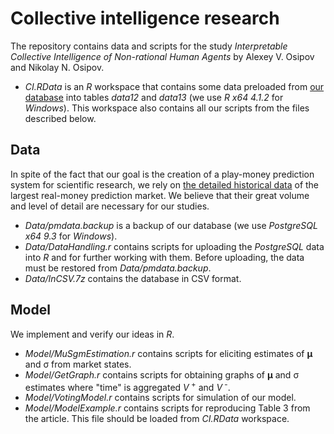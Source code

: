 # Collective intelligence research
The repository contains data and scripts for the study _Interpretable Collective Intelligence of Non-rational Human Agents_ by Alexey V. Osipov and Nikolay N. Osipov.
* _CI.RData_ is an _R_ workspace that contains some data preloaded from [our database](https://github.com/nicknick85/Prediction-Systems-Research/tree/master/Data) into tables _data12_ and _data13_ (we use _R x64 4.1.2_ for _Windows_). This workspace also contains all our scripts from the files described below.
## Data
In spite of the fact that our goal is the creation of a play-money prediction system for scientific research, we rely on [the detailed historical data](https://github.com/nicknick85/Prediction-Systems-Research/tree/master/Data) of the largest real-money prediction market. We believe that their great volume and level of detail are necessary for our studies.
* _Data/pmdata.backup_ is a backup of our database (we use _PostgreSQL x64 9.3_ for _Windows_).
* _Data/DataHandling.r_ contains scripts for uploading the _PostgreSQL_ data into _R_ and for further working with them. Before uploading, the data must be restored from _Data/pmdata.backup_.
* _Data/InCSV.7z_ contains the database in CSV format.
## Model
We implement and verify our ideas in _R_.
* _Model/MuSgmEstimation.r_ contains scripts for eliciting estimates of __&mu;__ and &sigma; from market states.
* _Model/GetGraph.r_ contains scripts for obtaining graphs of __&mu;__ and &sigma; estimates where "time" is aggregated _V_<sup> +</sup> and&nbsp;_V_<sup> -</sup>.
* _Model/VotingModel.r_ contains scripts for simulation of our model.
* _Model/ModelExample.r_ contains scripts for reproducing Table 3 from the article. This file should be loaded from _CI.RData_ workspace.
